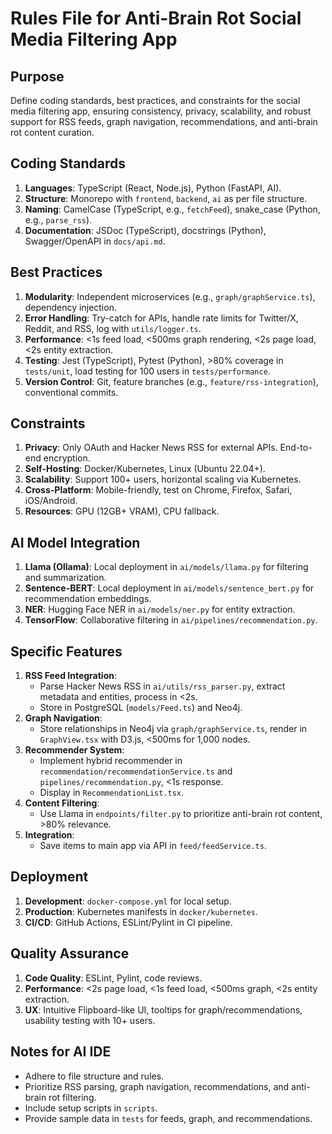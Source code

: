 # Rules File for Anti-Brain Rot Social Media Filtering App

## Purpose
Define coding standards, best practices, and constraints for the social media filtering app, ensuring consistency, privacy, scalability, and robust support for RSS feeds, graph navigation, recommendations, and anti-brain rot content curation.

## Coding Standards
1. **Languages**: TypeScript (React, Node.js), Python (FastAPI, AI).
2. **Structure**: Monorepo with `frontend`, `backend`, `ai` as per file structure.
3. **Naming**: CamelCase (TypeScript, e.g., `fetchFeed`), snake_case (Python, e.g., `parse_rss`).
4. **Documentation**: JSDoc (TypeScript), docstrings (Python), Swagger/OpenAPI in `docs/api.md`.

## Best Practices
1. **Modularity**: Independent microservices (e.g., `graph/graphService.ts`), dependency injection.
2. **Error Handling**: Try-catch for APIs, handle rate limits for Twitter/X, Reddit, and RSS, log with `utils/logger.ts`.
3. **Performance**: <1s feed load, <500ms graph rendering, <2s page load, <2s entity extraction.
4. **Testing**: Jest (TypeScript), Pytest (Python), >80% coverage in `tests/unit`, load testing for 100 users in `tests/performance`.
5. **Version Control**: Git, feature branches (e.g., `feature/rss-integration`), conventional commits.

## Constraints
1. **Privacy**: Only OAuth and Hacker News RSS for external APIs. End-to-end encryption.
2. **Self-Hosting**: Docker/Kubernetes, Linux (Ubuntu 22.04+).
3. **Scalability**: Support 100+ users, horizontal scaling via Kubernetes.
4. **Cross-Platform**: Mobile-friendly, test on Chrome, Firefox, Safari, iOS/Android.
5. **Resources**: GPU (12GB+ VRAM), CPU fallback.

## AI Model Integration
1. **Llama (Ollama)**: Local deployment in `ai/models/llama.py` for filtering and summarization.
2. **Sentence-BERT**: Local deployment in `ai/models/sentence_bert.py` for recommendation embeddings.
3. **NER**: Hugging Face NER in `ai/models/ner.py` for entity extraction.
4. **TensorFlow**: Collaborative filtering in `ai/pipelines/recommendation.py`.

## Specific Features
1. **RSS Feed Integration**:
   - Parse Hacker News RSS in `ai/utils/rss_parser.py`, extract metadata and entities, process in <2s.
   - Store in PostgreSQL (`models/Feed.ts`) and Neo4j.
2. **Graph Navigation**:
   - Store relationships in Neo4j via `graph/graphService.ts`, render in `GraphView.tsx` with D3.js, <500ms for 1,000 nodes.
3. **Recommender System**:
   - Implement hybrid recommender in `recommendation/recommendationService.ts` and `pipelines/recommendation.py`, <1s response.
   - Display in `RecommendationList.tsx`.
4. **Content Filtering**:
   - Use Llama in `endpoints/filter.py` to prioritize anti-brain rot content, >80% relevance.
5. **Integration**:
   - Save items to main app via API in `feed/feedService.ts`.

## Deployment
1. **Development**: `docker-compose.yml` for local setup.
2. **Production**: Kubernetes manifests in `docker/kubernetes`.
3. **CI/CD**: GitHub Actions, ESLint/Pylint in CI pipeline.

## Quality Assurance
1. **Code Quality**: ESLint, Pylint, code reviews.
2. **Performance**: <2s page load, <1s feed load, <500ms graph, <2s entity extraction.
3. **UX**: Intuitive Flipboard-like UI, tooltips for graph/recommendations, usability testing with 10+ users.

## Notes for AI IDE
- Adhere to file structure and rules.
- Prioritize RSS parsing, graph navigation, recommendations, and anti-brain rot filtering.
- Include setup scripts in `scripts`.
- Provide sample data in `tests` for feeds, graph, and recommendations.